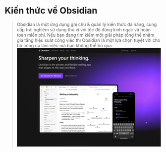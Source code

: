 # Kiến thức về Obsidian
> Obsidian là một ứng dụng ghi chú & quản lý kiến thức đa năng, cung cấp trải nghiệm sử dụng thú vị với tốc độ đáng kinh ngạc và hoàn toàn miễn phí. Nếu bạn đang tìm kiếm một giải pháp tổng thể nhằm gia tăng hiệu suất công việc thì Obsidian là một lựa chọn tuyệt vời cho bộ công cụ làm việc mà bạn không thể bỏ qua.
![Trang chủ của ứng dụng Obsidian](../../assets/images/trang-chu-ung-dung-ghi-chu-pkm-obsidian.png)